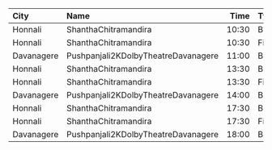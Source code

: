 | City       | Name                                |  Time | Type       | Price | Capacity | Booked |
| :--------- | :---------------------------------- | ----: | :--------- | ----: | -------: | -----: |
| Honnali    | ShanthaChitramandira                | 10:30 | Balcony    |  121₹ |      172 |     48 |
| Honnali    | ShanthaChitramandira                | 10:30 | FirstClass |  101₹ |      532 |    482 |
| Davanagere | Pushpanjali2KDolbyTheatreDavanagere | 11:00 | Balcony    |  150₹ |      338 |    279 |
| Honnali    | ShanthaChitramandira                | 13:30 | Balcony    |  121₹ |      172 |     48 |
| Honnali    | ShanthaChitramandira                | 13:30 | FirstClass |  101₹ |      532 |    482 |
| Davanagere | Pushpanjali2KDolbyTheatreDavanagere | 14:00 | Balcony    |  150₹ |      338 |    279 |
| Honnali    | ShanthaChitramandira                | 17:30 | Balcony    |  121₹ |      172 |     48 |
| Honnali    | ShanthaChitramandira                | 17:30 | FirstClass |  101₹ |      532 |    482 |
| Davanagere | Pushpanjali2KDolbyTheatreDavanagere | 18:00 | Balcony    |  150₹ |      338 |    279 |